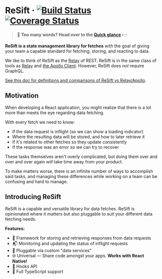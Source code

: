 # ReSift · [![Build Status](https://travis-ci.org/JustSift/ReSift.svg?branch=master)](https://travis-ci.org/JustSift/ReSift) [![Coverage Status](https://coveralls.io/repos/github/JustSift/ReSift/badge.svg?branch=master)](https://coveralls.io/github/JustSift/ReSift?branch=master)

> 👋 **Too many words? Head over to the [Quick glance](./quick-glance.md)** 👉

**ReSift is a state management library for fetches** with the goal of giving your team a capable standard for fetching, storing, and reacting to data.

We like to think of ReSift as the [Relay](https://relay.dev/) of REST. ReSift is in the same class of tools as [Relay](https://relay.dev/) and [the Apollo Client](https://www.apollographql.com/docs/react/). However, ReSift does _not_ require GraphQL.

[See this doc for definitions and comparisons of ReSift vs Relay/Apollo](../guides/resift-vs-apollo-relay.md).

## Motivation

When developing a React application, you might realize that there is a lot more than meets the eye regarding data fetching.

With every fetch we need to know:

- If the data request is inflight (so we can show a loading indicator)
- Where the resulting data will be stored, and how to later retrieve it
- If it's related to other fetches so they update consistently
- If the response was an error so we can try to recover

These tasks themselves aren't overly complicated, but doing them over and over and over again _will_ take time away from your product.

To make matters worse, there is an infinite number of ways to accomplish said tasks, and managing these differences while working on a team can be confusing and hard to manage.

## Introducing ReSift

ReSift is a capable and versatile library for data fetches. ReSift is opinionated where it matters but also pluggable to suit your different data fetching needs.

**Features:**

- 💾 Framework for storing and retrieving responses from data requests
- 📬 Monitoring and updating the status of inflight requests
- 🔌 Pluggable via custom "data services"
- 🌐 Universal — Share code amongst your apps. **Works with React Native!**
- 🎣 Hooks API
- 🤝 Full TypeScript support
